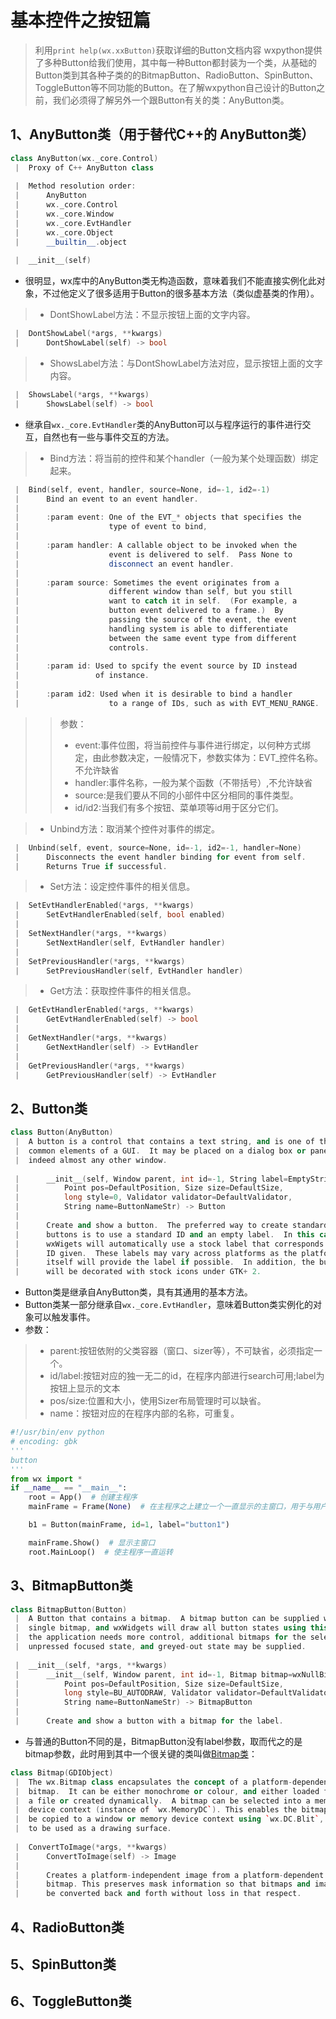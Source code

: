 # 基本控件之按钮篇
>利用```print help(wx.xxButton)```获取详细的Button文档内容
wxpython提供了多种Button给我们使用，其中每一种Button都封装为一个类，从基础的Button类到其各种子类的的BitmapButton、RadioButton、SpinButton、ToggleButton等不同功能的Button。在了解wxpython自己设计的Button之前，我们必须得了解另外一个跟Button有关的类：AnyButton类。
## 1、AnyButton类（用于替代C++的 AnyButton类）
```C++
class AnyButton(wx._core.Control)
 |  Proxy of C++ AnyButton class
 
 |  Method resolution order:
 |      AnyButton
 |      wx._core.Control
 |      wx._core.Window
 |      wx._core.EvtHandler
 |      wx._core.Object
 |      __builtin__.object
 
 |  __init__(self)
```

* 很明显，wx库中的AnyButton类无构造函数，意味着我们不能直接实例化此对象，不过他定义了很多适用于Button的很多基本方法（类似虚基类的作用）。
>* DontShowLabel方法：不显示按钮上面的文字内容。
```C++
 |  DontShowLabel(*args, **kwargs)
 |      DontShowLabel(self) -> bool
```

>* ShowsLabel方法：与DontShowLabel方法对应，显示按钮上面的文字内容。
```C++
 |  ShowsLabel(*args, **kwargs)
 |      ShowsLabel(self) -> bool
```
* 继承自```wx._core.EvtHandler```类的AnyButton可以与程序运行的事件进行交互，自然也有一些与事件交互的方法。
>* Bind方法：将当前的控件和某个handler（一般为某个处理函数）绑定起来。
```C++
 |  Bind(self, event, handler, source=None, id=-1, id2=-1)
 |      Bind an event to an event handler.
 |      
 |      :param event: One of the EVT_* objects that specifies the
 |                    type of event to bind,
 |      
 |      :param handler: A callable object to be invoked when the
 |                    event is delivered to self.  Pass None to
 |                    disconnect an event handler.
 |      
 |      :param source: Sometimes the event originates from a
 |                    different window than self, but you still
 |                    want to catch it in self.  (For example, a
 |                    button event delivered to a frame.)  By
 |                    passing the source of the event, the event
 |                    handling system is able to differentiate
 |                    between the same event type from different
 |                    controls.
 |      
 |      :param id: Used to spcify the event source by ID instead
 |                 of instance.
 |      
 |      :param id2: Used when it is desirable to bind a handler
 |                    to a range of IDs, such as with EVT_MENU_RANGE.
```

>>参数：
>>- event:事件位图，将当前控件与事件进行绑定，以何种方式绑定，由此参数决定，一般情况下，参数实体为：EVT_控件名称。不允许缺省
>>- handler:事件名称，一般为某个函数（不带括号）,不允许缺省
>>- source:是我们要从不同的小部件中区分相同的事件类型。
>>- id/id2:当我们有多个按钮、菜单项等id用于区分它们。

>* Unbind方法：取消某个控件对事件的绑定。
```C++
 |  Unbind(self, event, source=None, id=-1, id2=-1, handler=None)
 |      Disconnects the event handler binding for event from self.
 |      Returns True if successful.
```

>* Set方法：设定控件事件的相关信息。
```C++
 |  SetEvtHandlerEnabled(*args, **kwargs)
 |      SetEvtHandlerEnabled(self, bool enabled)
 |  
 |  SetNextHandler(*args, **kwargs)
 |      SetNextHandler(self, EvtHandler handler)
 |  
 |  SetPreviousHandler(*args, **kwargs)
 |      SetPreviousHandler(self, EvtHandler handler)
```

>* Get方法：获取控件事件的相关信息。
```C++
 |  GetEvtHandlerEnabled(*args, **kwargs)
 |      GetEvtHandlerEnabled(self) -> bool
 |  
 |  GetNextHandler(*args, **kwargs)
 |      GetNextHandler(self) -> EvtHandler
 |  
 |  GetPreviousHandler(*args, **kwargs)
 |      GetPreviousHandler(self) -> EvtHandler
```
## 2、Button类
```C++
class Button(AnyButton)
 |  A button is a control that contains a text string, and is one of the most
 |  common elements of a GUI.  It may be placed on a dialog box or panel, or
 |  indeed almost any other window.
 
 |      __init__(self, Window parent, int id=-1, String label=EmptyString, 
 |          Point pos=DefaultPosition, Size size=DefaultSize, 
 |          long style=0, Validator validator=DefaultValidator, 
 |          String name=ButtonNameStr) -> Button
 |      
 |      Create and show a button.  The preferred way to create standard
 |      buttons is to use a standard ID and an empty label.  In this case
 |      wxWigets will automatically use a stock label that corresponds to the
 |      ID given.  These labels may vary across platforms as the platform
 |      itself will provide the label if possible.  In addition, the button
 |      will be decorated with stock icons under GTK+ 2.
```

* Button类是继承自AnyButton类，具有其通用的基本方法。
* Button类某一部分继承自```wx._core.EvtHandler```，意味着Button类实例化的对象可以触发事件。
* 参数：
>- parent:按钮依附的父类容器（窗口、sizer等），不可缺省，必须指定一个。
>- id/label:按钮对应的独一无二的id，在程序内部进行search可用;label为按钮上显示的文本
>- pos/size:位置和大小，使用Sizer布局管理时可以缺省。
>- name：按钮对应的在程序内部的名称，可重复。
```Python
#!/usr/bin/env python
# encoding: gbk
'''
button
'''
from wx import *
if __name__ == "__main__":
    root = App()  # 创建主程序
    mainFrame = Frame(None)  # 在主程序之上建立一个一直显示的主窗口，用于与用户进行互动

    b1 = Button(mainFrame, id=1, label="button1")

    mainFrame.Show()  # 显示主窗口
    root.MainLoop()  # 使主程序一直运转
```

## 3、BitmapButton类
```C++
class BitmapButton(Button)
 |  A Button that contains a bitmap.  A bitmap button can be supplied with a
 |  single bitmap, and wxWidgets will draw all button states using this bitmap. If
 |  the application needs more control, additional bitmaps for the selected state,
 |  unpressed focused state, and greyed-out state may be supplied.
 
 |  __init__(self, *args, **kwargs)
 |      __init__(self, Window parent, int id=-1, Bitmap bitmap=wxNullBitmap, 
 |          Point pos=DefaultPosition, Size size=DefaultSize, 
 |          long style=BU_AUTODRAW, Validator validator=DefaultValidator, 
 |          String name=ButtonNameStr) -> BitmapButton
 |      
 |      Create and show a button with a bitmap for the label.
```

* 与普通的Button不同的是，BitmapButton没有label参数，取而代之的是bitmap参数，此时用到其中一个很关键的类叫做[Bitmap类](https://github.com/cbhust8025/PythonLearn/new/master/Wxpython/BasicWidget)：
```C++
class Bitmap(GDIObject)
 |  The wx.Bitmap class encapsulates the concept of a platform-dependent
 |  bitmap.  It can be either monochrome or colour, and either loaded from
 |  a file or created dynamically.  A bitmap can be selected into a memory
 |  device context (instance of `wx.MemoryDC`). This enables the bitmap to
 |  be copied to a window or memory device context using `wx.DC.Blit`, or
 |  to be used as a drawing surface.
 
 |  ConvertToImage(*args, **kwargs)
 |      ConvertToImage(self) -> Image
 |      
 |      Creates a platform-independent image from a platform-dependent
 |      bitmap. This preserves mask information so that bitmaps and images can
 |      be converted back and forth without loss in that respect.
```
## 4、RadioButton类
## 5、SpinButton类
## 6、ToggleButton类
